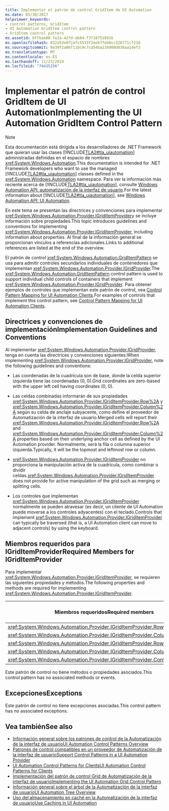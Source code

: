 ```yaml
---
title: Implementar el patrón de control GridItem de UI Automation
ms.date: 03/30/2017
helpviewer_keywords:
- control patterns, GridItem
- UI Automation GridItem control pattern
- GridItem control pattern
ms.assetid: bffbae08-fe2a-42fd-ab84-f37187518916
ms.openlocfilehash: 832a53e072afc5533f2eeb7feb0cc326771cf23d
ms.sourcegitcommit: 9a39f2a06f110c9c7ca54ba216900d038aa14ef3
ms.translationtype: MT
ms.contentlocale: es-ES
ms.lasthandoff: 11/23/2019
ms.locfileid: "74435256"
---
```

# <a name="implementing-the-ui-automation-griditem-control-pattern"></a><span data-ttu-id="bb326-102">Implementar el patrón de control GridItem de UI Automation</span><span class="sxs-lookup"><span data-stu-id="bb326-102">Implementing the UI Automation GridItem Control Pattern</span></span>
> [!NOTE]
> <span data-ttu-id="bb326-103">Esta documentación está dirigida a los desarrolladores de .NET Framework que quieran usar las clases [!INCLUDE[TLA2#tla_uiautomation](../../../includes/tla2sharptla-uiautomation-md.md)] administradas definidas en el espacio de nombres <xref:System.Windows.Automation>.</span><span class="sxs-lookup"><span data-stu-id="bb326-103">This documentation is intended for .NET Framework developers who want to use the managed [!INCLUDE[TLA2#tla_uiautomation](../../../includes/tla2sharptla-uiautomation-md.md)] classes defined in the <xref:System.Windows.Automation> namespace.</span></span> <span data-ttu-id="bb326-104">Para ver la información más reciente acerca de [!INCLUDE[TLA2#tla_uiautomation](../../../includes/tla2sharptla-uiautomation-md.md)], consulte [Windows Automation API: automatización de la interfaz de usuario](/windows/win32/winauto/entry-uiauto-win32).</span><span class="sxs-lookup"><span data-stu-id="bb326-104">For the latest information about [!INCLUDE[TLA2#tla_uiautomation](../../../includes/tla2sharptla-uiautomation-md.md)], see [Windows Automation API: UI Automation](/windows/win32/winauto/entry-uiauto-win32).</span></span>  
  
 <span data-ttu-id="bb326-105">En este tema se presentan las directrices y convenciones para implementar <xref:System.Windows.Automation.Provider.IGridItemProvider>y se incluye información sobre propiedades.</span><span class="sxs-lookup"><span data-stu-id="bb326-105">This topic introduces guidelines and conventions for implementing <xref:System.Windows.Automation.Provider.IGridItemProvider>, including information about properties.</span></span> <span data-ttu-id="bb326-106">Al final de la información general se proporcionan vínculos a referencias adicionales.</span><span class="sxs-lookup"><span data-stu-id="bb326-106">Links to additional references are listed at the end of the overview.</span></span>  
  
 <span data-ttu-id="bb326-107">El patrón de control <xref:System.Windows.Automation.GridItemPattern> se usa para admitir controles secundarios individuales de contenedores que implementan <xref:System.Windows.Automation.Provider.IGridProvider>.</span><span class="sxs-lookup"><span data-stu-id="bb326-107">The <xref:System.Windows.Automation.GridItemPattern> control pattern is used to support individual child controls of containers that implement <xref:System.Windows.Automation.Provider.IGridProvider>.</span></span> <span data-ttu-id="bb326-108">Para obtener ejemplos de controles que implementan este patrón de control, vea [Control Pattern Mapping for UI Automation Clients](control-pattern-mapping-for-ui-automation-clients.md).</span><span class="sxs-lookup"><span data-stu-id="bb326-108">For examples of controls that implement this control pattern, see [Control Pattern Mapping for UI Automation Clients](control-pattern-mapping-for-ui-automation-clients.md).</span></span>  
  
<a name="Implementation_Guidelines_and_Conventions"></a>   
## <a name="implementation-guidelines-and-conventions"></a><span data-ttu-id="bb326-109">Directrices y convenciones de implementación</span><span class="sxs-lookup"><span data-stu-id="bb326-109">Implementation Guidelines and Conventions</span></span>  
 <span data-ttu-id="bb326-110">Al implementar <xref:System.Windows.Automation.Provider.IGridProvider>, tenga en cuenta las directrices y convenciones siguientes:</span><span class="sxs-lookup"><span data-stu-id="bb326-110">When implementing <xref:System.Windows.Automation.Provider.IGridProvider>, note the following guidelines and conventions:</span></span>  
  
- <span data-ttu-id="bb326-111">Las coordenadas de la cuadrícula son de base, donde la celda superior izquierda tiene las coordenadas (0, 0).</span><span class="sxs-lookup"><span data-stu-id="bb326-111">Grid coordinates are zero-based with the upper left cell having coordinates (0, 0).</span></span>  
  
- <span data-ttu-id="bb326-112">Las celdas combinadas informarán de sus propiedades <xref:System.Windows.Automation.Provider.IGridItemProvider.Row%2A> y <xref:System.Windows.Automation.Provider.IGridItemProvider.Column%2A> según su celda de anclaje subyacente, como define el proveedor de Automatización de la interfaz de usuario.</span><span class="sxs-lookup"><span data-stu-id="bb326-112">Merged cells will report their <xref:System.Windows.Automation.Provider.IGridItemProvider.Row%2A> and <xref:System.Windows.Automation.Provider.IGridItemProvider.Column%2A> properties based on their underlying anchor cell as defined by the UI Automation provider.</span></span> <span data-ttu-id="bb326-113">Normalmente, será la fila o columna superior izquierda.</span><span class="sxs-lookup"><span data-stu-id="bb326-113">Typically, it will be the topmost and leftmost row or column.</span></span>  
  
- <span data-ttu-id="bb326-114"><xref:System.Windows.Automation.Provider.IGridItemProvider> no proporciona la manipulación activa de la cuadrícula, como combinar o dividir celdas.</span><span class="sxs-lookup"><span data-stu-id="bb326-114"><xref:System.Windows.Automation.Provider.IGridItemProvider> does not provide for active manipulation of the grid such as merging or splitting cells.</span></span>  
  
- <span data-ttu-id="bb326-115">Los controles que implementan <xref:System.Windows.Automation.Provider.IGridItemProvider> normalmente se pueden atravesar (es decir, un cliente de UI Automation puede moverse a los controles adyacentes) con el teclado.</span><span class="sxs-lookup"><span data-stu-id="bb326-115">Controls that implement <xref:System.Windows.Automation.Provider.IGridItemProvider> can typically be traversed (that is, a UI Automation client can move to adjacent controls) by using the keyboard.</span></span>  
  
<a name="Required_Members_for_IGridItemProvider"></a>   
## <a name="required-members-for-igriditemprovider"></a><span data-ttu-id="bb326-116">Miembros requeridos para IGridItemProvider</span><span class="sxs-lookup"><span data-stu-id="bb326-116">Required Members for IGridItemProvider</span></span>  
 <span data-ttu-id="bb326-117">Para implementar <xref:System.Windows.Automation.Provider.IGridItemProvider>, se requieren las siguientes propiedades y métodos.</span><span class="sxs-lookup"><span data-stu-id="bb326-117">The following properties and methods are required for implementing <xref:System.Windows.Automation.Provider.IGridItemProvider>.</span></span>  
  
|<span data-ttu-id="bb326-118">Miembros requeridos</span><span class="sxs-lookup"><span data-stu-id="bb326-118">Required members</span></span>|<span data-ttu-id="bb326-119">Tipo de miembro</span><span class="sxs-lookup"><span data-stu-id="bb326-119">Member type</span></span>|<span data-ttu-id="bb326-120">Notas</span><span class="sxs-lookup"><span data-stu-id="bb326-120">Notes</span></span>|  
|----------------------|-----------------|-----------|  
|<xref:System.Windows.Automation.Provider.IGridItemProvider.Row%2A>|<span data-ttu-id="bb326-121">Propiedad</span><span class="sxs-lookup"><span data-stu-id="bb326-121">Property</span></span>|<span data-ttu-id="bb326-122">Ninguno</span><span class="sxs-lookup"><span data-stu-id="bb326-122">None</span></span>|  
|<xref:System.Windows.Automation.Provider.IGridItemProvider.Column%2A>|<span data-ttu-id="bb326-123">Propiedad</span><span class="sxs-lookup"><span data-stu-id="bb326-123">Property</span></span>|<span data-ttu-id="bb326-124">Ninguno</span><span class="sxs-lookup"><span data-stu-id="bb326-124">None</span></span>|  
|<xref:System.Windows.Automation.Provider.IGridItemProvider.RowSpan%2A>|<span data-ttu-id="bb326-125">Propiedad</span><span class="sxs-lookup"><span data-stu-id="bb326-125">Property</span></span>|<span data-ttu-id="bb326-126">Ninguno</span><span class="sxs-lookup"><span data-stu-id="bb326-126">None</span></span>|  
|<xref:System.Windows.Automation.Provider.IGridItemProvider.ColumnSpan%2A>|<span data-ttu-id="bb326-127">Propiedad</span><span class="sxs-lookup"><span data-stu-id="bb326-127">Property</span></span>|<span data-ttu-id="bb326-128">Ninguno</span><span class="sxs-lookup"><span data-stu-id="bb326-128">None</span></span>|  
|<xref:System.Windows.Automation.Provider.IGridItemProvider.ContainingGrid%2A>|<span data-ttu-id="bb326-129">Propiedad</span><span class="sxs-lookup"><span data-stu-id="bb326-129">Property</span></span>|<span data-ttu-id="bb326-130">Ninguno</span><span class="sxs-lookup"><span data-stu-id="bb326-130">None</span></span>|  
  
 <span data-ttu-id="bb326-131">Este patrón de control no tiene métodos o propiedades asociados.</span><span class="sxs-lookup"><span data-stu-id="bb326-131">This control pattern has no associated methods or events.</span></span>  
  
<a name="Exceptions"></a>   
## <a name="exceptions"></a><span data-ttu-id="bb326-132">Excepciones</span><span class="sxs-lookup"><span data-stu-id="bb326-132">Exceptions</span></span>  
 <span data-ttu-id="bb326-133">Este patrón de control no tiene excepciones asociadas.</span><span class="sxs-lookup"><span data-stu-id="bb326-133">This control pattern has no associated exceptions.</span></span>  
  
## <a name="see-also"></a><span data-ttu-id="bb326-134">Vea también</span><span class="sxs-lookup"><span data-stu-id="bb326-134">See also</span></span>

- [<span data-ttu-id="bb326-135">Información general sobre los patrones de control de la Automatización de la interfaz de usuario</span><span class="sxs-lookup"><span data-stu-id="bb326-135">UI Automation Control Patterns Overview</span></span>](ui-automation-control-patterns-overview.md)
- [<span data-ttu-id="bb326-136">Patrones de control compatibles en un proveedor de Automatización de la interfaz de usuario</span><span class="sxs-lookup"><span data-stu-id="bb326-136">Support Control Patterns in a UI Automation Provider</span></span>](support-control-patterns-in-a-ui-automation-provider.md)
- [<span data-ttu-id="bb326-137">UI Automation Control Patterns for Clients</span><span class="sxs-lookup"><span data-stu-id="bb326-137">UI Automation Control Patterns for Clients</span></span>](ui-automation-control-patterns-for-clients.md)
- [<span data-ttu-id="bb326-138">Implementación del patrón de control Grid de Automatización de la interfaz de usuario</span><span class="sxs-lookup"><span data-stu-id="bb326-138">Implementing the UI Automation Grid Control Pattern</span></span>](implementing-the-ui-automation-grid-control-pattern.md)
- [<span data-ttu-id="bb326-139">Información general sobre el árbol de la Automatización de la interfaz de usuario</span><span class="sxs-lookup"><span data-stu-id="bb326-139">UI Automation Tree Overview</span></span>](ui-automation-tree-overview.md)
- [<span data-ttu-id="bb326-140">Uso del almacenamiento en caché en la Automatización de la interfaz de usuario</span><span class="sxs-lookup"><span data-stu-id="bb326-140">Use Caching in UI Automation</span></span>](use-caching-in-ui-automation.md)
